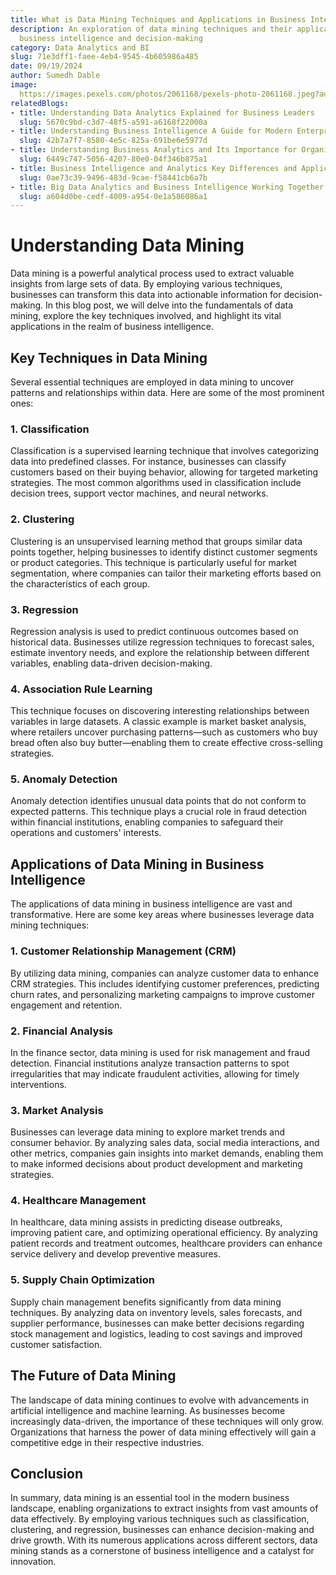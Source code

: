 ```yaml
---
title: What is Data Mining Techniques and Applications in Business Intelligence
description: An exploration of data mining techniques and their applications in enhancing
  business intelligence and decision-making
category: Data Analytics and BI
slug: 71e3dff1-faee-4eb4-9545-4b605986a485
date: 09/19/2024
author: Sumedh Dable
image: 
  https://images.pexels.com/photos/2061168/pexels-photo-2061168.jpeg?auto=compress&cs=tinysrgb&w=600
relatedBlogs:
- title: Understanding Data Analytics Explained for Business Leaders
  slug: 5670c9bd-c3d7-48f5-a591-a6168f22000a
- title: Understanding Business Intelligence A Guide for Modern Enterprises
  slug: 42b7a7f7-8580-4e5c-825a-691be6e5977d
- title: Understanding Business Analytics and Its Importance for Organizations
  slug: 6449c747-5056-4207-80e0-04f346b875a1
- title: Business Intelligence and Analytics Key Differences and Applications
  slug: 0ae73c39-9496-483d-9cae-f58441cb6a7b
- title: Big Data Analytics and Business Intelligence Working Together for Success
  slug: a604d0be-cedf-4009-a954-0e1a586086a1
---
```


# Understanding Data Mining

Data mining is a powerful analytical process used to extract valuable insights from large sets of data. By employing various techniques, businesses can transform this data into actionable information for decision-making. In this blog post, we will delve into the fundamentals of data mining, explore the key techniques involved, and highlight its vital applications in the realm of business intelligence.

## Key Techniques in Data Mining

Several essential techniques are employed in data mining to uncover patterns and relationships within data. Here are some of the most prominent ones:

### 1. Classification
Classification is a supervised learning technique that involves categorizing data into predefined classes. For instance, businesses can classify customers based on their buying behavior, allowing for targeted marketing strategies. The most common algorithms used in classification include decision trees, support vector machines, and neural networks.

### 2. Clustering
Clustering is an unsupervised learning method that groups similar data points together, helping businesses to identify distinct customer segments or product categories. This technique is particularly useful for market segmentation, where companies can tailor their marketing efforts based on the characteristics of each group.

### 3. Regression
Regression analysis is used to predict continuous outcomes based on historical data. Businesses utilize regression techniques to forecast sales, estimate inventory needs, and explore the relationship between different variables, enabling data-driven decision-making.

### 4. Association Rule Learning
This technique focuses on discovering interesting relationships between variables in large datasets. A classic example is market basket analysis, where retailers uncover purchasing patterns—such as customers who buy bread often also buy butter—enabling them to create effective cross-selling strategies.

### 5. Anomaly Detection
Anomaly detection identifies unusual data points that do not conform to expected patterns. This technique plays a crucial role in fraud detection within financial institutions, enabling companies to safeguard their operations and customers' interests.

## Applications of Data Mining in Business Intelligence

The applications of data mining in business intelligence are vast and transformative. Here are some key areas where businesses leverage data mining techniques:

### 1. Customer Relationship Management (CRM)
By utilizing data mining, companies can analyze customer data to enhance CRM strategies. This includes identifying customer preferences, predicting churn rates, and personalizing marketing campaigns to improve customer engagement and retention.

### 2. Financial Analysis
In the finance sector, data mining is used for risk management and fraud detection. Financial institutions analyze transaction patterns to spot irregularities that may indicate fraudulent activities, allowing for timely interventions.

### 3. Market Analysis
Businesses can leverage data mining to explore market trends and consumer behavior. By analyzing sales data, social media interactions, and other metrics, companies gain insights into market demands, enabling them to make informed decisions about product development and marketing strategies.

### 4. Healthcare Management
In healthcare, data mining assists in predicting disease outbreaks, improving patient care, and optimizing operational efficiency. By analyzing patient records and treatment outcomes, healthcare providers can enhance service delivery and develop preventive measures.

### 5. Supply Chain Optimization
Supply chain management benefits significantly from data mining techniques. By analyzing data on inventory levels, sales forecasts, and supplier performance, businesses can make better decisions regarding stock management and logistics, leading to cost savings and improved customer satisfaction.

## The Future of Data Mining

The landscape of data mining continues to evolve with advancements in artificial intelligence and machine learning. As businesses become increasingly data-driven, the importance of these techniques will only grow. Organizations that harness the power of data mining effectively will gain a competitive edge in their respective industries.

## Conclusion

In summary, data mining is an essential tool in the modern business landscape, enabling organizations to extract insights from vast amounts of data effectively. By employing various techniques such as classification, clustering, and regression, businesses can enhance decision-making and drive growth. With its numerous applications across different sectors, data mining stands as a cornerstone of business intelligence and a catalyst for innovation.